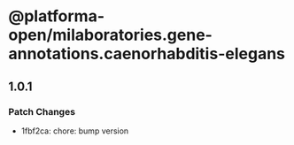 # @platforma-open/milaboratories.gene-annotations.caenorhabditis-elegans

## 1.0.1

### Patch Changes

- 1fbf2ca: chore: bump version
